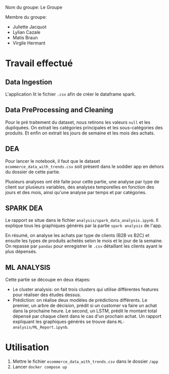 Nom du groupe: Le Groupe  
  
Membre du groupe:  
- Juliette Jacquot  
- Lylian Cazale  
- Matis Braun  
- Virgile Hermant  
  
# Travail effectué  
  
## Data Ingestion  
  
L'application lit le fichier `.csv` afin de créer le dataframe spark.
  
## Data PreProcessing and Cleaning  

Pour le pré traitement du dataset, nous retirons les valeurs `null` et les dupliquées.
On extrait les catégories principales et les sous-catégories des produits.
Et enfin on extrait les jours de semaine et les mois des achats.
  
## DEA  
Pour lancer le notebook, il faut que le dataset `ecommerce_data_with_trends.csv` soit présent dans le soddier app en dehors du dossier de cette partie.  
  
Plusieurs analyses ont été faite pour cette partie, une analyse par type de client sur plusieurs variables, des analyses temporelles en fonction des jours et des mois, ainsi qu'une analyse par temps et par catégories.   
  
## SPARK DEA  
  
Le rapport se situe dans le fichier `analysis/spark_data_analysis.ipynb`. Il explique tous les graphiques générés par la partie `spark analysis` de l'app.

En résumé, on analyse les achats par type de clients (B2B vs B2C) et ensuite les types de produits achetés selon le mois et le jour de la semaine.
On repasse par `pandas` pour enregistrer le `.csv` détaillant les clients ayant le plus dépensés.

## ML ANALYSIS  
  
 Cette partie se découpe en deux étapes:
 - Le cluster analysis: on fait trois clusters qui utilise différentes features pour réaliser des études dessus. 
 - Prédiction: on réalise deux modèles de prédictions différents. Le premier, un arbre de décision, prédit si un customer va faire un achat dans la prochaine heure. Le second, un LSTM, prédit le montant total dépensé par chaque client dans le cas d'un prochain achat.
  Un rapport expliquant les graphiques générés se trouve dans `ML-analysis/ML_Report.ipynb`.
  
# Utilisation  
  
1. Mettre le fichier `ecommerce_data_with_trends.csv` dans le dossier `/app`  
2. Lancer `docker compose up` 
